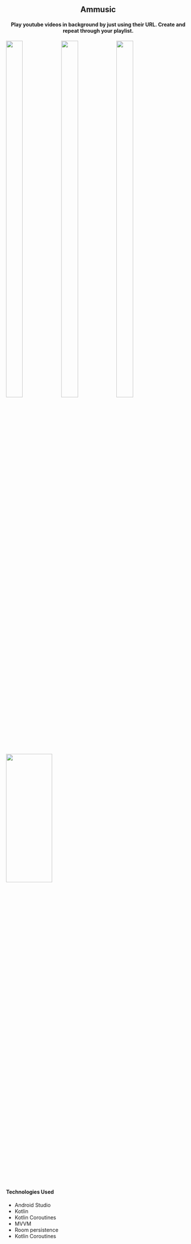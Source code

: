 <h2 align="center">Ammusic</h2>
<h4 align="center">Play youtube videos in background by just using their URL. Create and repeat through your playlist.
</h4>

<p><img src="hhttps://user-images.githubusercontent.com/59311205/155559851-7ddcc15c-eb10-493f-90c4-f46eef2d81c5.png"
        width="30%" height="50%"><img
        src="https://user-images.githubusercontent.com/59311205/155559858-9a8ff904-da65-4af5-81ed-b0c5aa4e5bef.png"
        width="30%" height="50%"><img
        src="https://user-images.githubusercontent.com/59311205/155559865-54495adf-0047-416b-a85a-37e17f96d045.png"
        width="30%" height="50%"><img
        src="https://user-images.githubusercontent.com/59311205/155559872-f1db1348-20b0-44bf-b535-9cf0124c47db.png"
        height="30%" width="50%">
</p>

<h4>Technologies Used</h4>
<ul>
    <li>Android Studio</li>
    <li>Kotlin</li>
    <li>Kotlin Coroutines</li>
    <li>MVVM</li>
    <li>Room persistence</li>
    <li>Kotlin Coroutines</li>
</ul>


